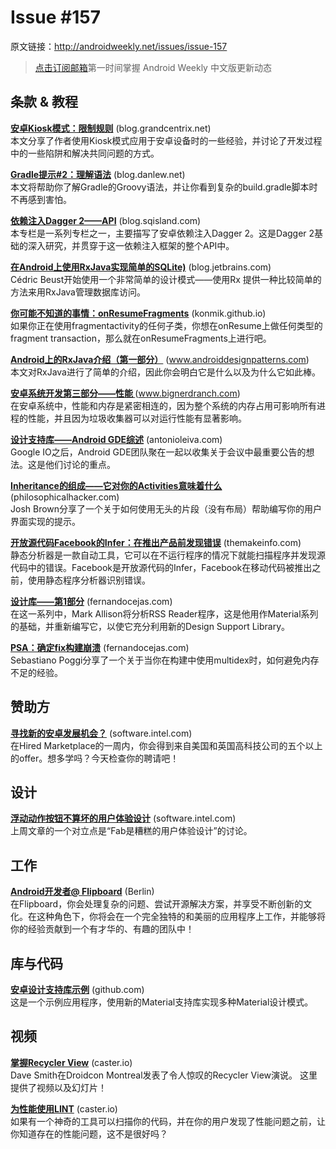 # Issue #157

>
原文链接：<http://androidweekly.net/issues/issue-157>

> [点击订阅邮箱](http://tinyletter.com/androidweeklycn)第一时间掌握 Android Weekly 中文版更新动态

## 条款 & 教程

**[安卓Kiosk模式：限制规则](http://cases.azoft.com/android-kiosk-mode-rules-restrictions/)** (blog.grandcentrix.net)  
本文分享了作者使用Kiosk模式应用于安卓设备时的一些经验，并讨论了开发过程中的一些陷阱和解决共同问题的方式。

**[Gradle提示#2：理解语法](http://trickyandroid.com/gradle-tip-2-understanding-syntax/)** (blog.danlew.net)   
本文将帮助你了解Gradle的Groovy语法，并让你看到复杂的build.gradle脚本时不再感到害怕。

**[依赖注入Dagger 2——API](http://frogermcs.github.io/dependency-injection-with-dagger-2-the-api/)** (blog.sqisland.com)   
本专栏是一系列专栏之一，主要描写了安卓依赖注入Dagger 2。这是Dagger 2基础的深入研究，并贯穿于这一依赖注入框架的整个API中。

**[在Android上使用RxJava实现简单的SQLite)](http://beust.com/weblog/2015/06/01/easy-sqlite-on-android-with-rxjava/)** (blog.jetbrains.com)   
Cédric Beust开始使用一个非常简单的设计模式——使用Rx 提供一种比较简单的方法来用RxJava管理数据库访问。
  
**[你可能不知道的事情：onResumeFragments](http://www.randomlytyping.com/blog/2015/6/5/things-you-may-not-know-about-onresumefragments)** (konmik.github.io)   
如果你正在使用fragmentactivity的任何子类，你想在onResume上做任何类型的fragment transaction，那么就在onResumeFragments上进行吧。

**[Android上的RxJava介绍（第一部分）](http://www.philosophicalhacker.com/2015/06/12/an-introduction-to-rxjava-for-android/)** (www.androiddesignpatterns.com)   
本文对RxJava进行了简单的介绍，因此你会明白它是什么以及为什么它如此棒。
 
**[安卓系统开发第三部分——性能 ](https://medium.com/google-developers/developing-for-android-iii-2efc140167fd)** (www.bignerdranch.com)   
在安卓系统中，性能和内存是紧密相连的，因为整个系统的内存占用可影响所有进程的性能，并且因为垃圾收集器可以对运行性能有显著影响。
 
**[设计支持库——Android GDE综述](https://plus.google.com/+MichaelWolfson/posts/9HPGatnbtE4)** (antonioleiva.com)   
Google IO之后，Android GDE团队聚在一起以收集关于会议中最重要公告的想法。这是他们讨论的重点。
 
**[Inheritance的组成——它对你的Activities意味着什么](https://plus.google.com/+JoshBrown42/posts/FzNghPbKk2s)** (philosophicalhacker.com)   
Josh Brown分享了一个关于如何使用无头的片段（没有布局）帮助编写你的用户界面实现的提示。
 
**[开放源代码Facebook的Infer：在推出产品前发现错误](https://code.facebook.com/posts/1648953042007882)** (themakeinfo.com)   
静态分析器是一款自动工具，它可以在不运行程序的情况下就能扫描程序并发现源代码中的错误。Facebook是开放源代码的Infer，Facebook在移动代码被推出之前，使用静态程序分析器识别错误。
 
**[设计库——第1部分](https://blog.stylingandroid.com/design-library-part-1/)** (fernandocejas.com)   
在这一系列中，Mark Allison将分析RSS Reader程序，这是他用作Material系列的基础，并重新编写它，以使它充分利用新的Design Support Library。

**[PSA：确定fix构建崩溃](https://medium.com/sebs-top-tips/psa-fix-multidex-build-crashes-ae2b81bcf711)** (fernandocejas.com)   
Sebastiano Poggi分享了一个关于当你在构建中使用multidex时，如何避免内存不足的经验。

## 赞助方

**[寻找新的安卓发展机会？](https://hired.com/?utm_source=newsletters&utm_medium=androidweekly&utm_campaign=n-q2_15-androidweeklyspons)** (software.intel.com)   
在Hired Marketplace的一周内，你会得到来自美国和英国高科技公司的五个以上的offer。想多学吗？今天检查你的聘请吧！


## 设计

**[浮动动作按钮不算坏的用户体验设计](https://plus.google.com/+FaizM/posts/Qoa3uNCjx3i)** (software.intel.com)   
上周文章的一个对立点是“Fab是糟糕的用户体验设计”的讨论。

## 工作

**[Android开发者@ Flipboard](http://hire.jobvite.com/CompanyJobs/Careers.aspx?nl=1&k=Job&j=osoZ0fwz&s=AndroidWeekly)** (Berlin)   
在Flipboard，你会处理复杂的问题、尝试开源解决方案，并享受不断创新的文化。在这种角色下，你将会在一个完全独特的和美丽的应用程序上工作，并能够将你的经验贡献到一个有才华的、有趣的团队中！

## 库与代码

**[安卓设计支持库示例](https://github.com/swissonid/android-design-support-lib-sample)** (github.com)   
这是一个示例应用程序，使用新的Material支持库实现多种Material设计模式。

## 视频 

**[掌握Recycler View](https://www.youtube.com/watch?v=-C5I1DAviJ8)** (caster.io)    
Dave Smith在Droidcon Montreal发表了令人惊叹的Recycler View演说。 这里提供了视频以及幻灯片！

**[为性能使用LINT](https://www.youtube.com/watch?v=Z_huaXCsYyw&index=9&list=PLOU2XLYxmsIJDPXCTt5TLDu67271PruEk&linkId=14809723)** (caster.io)    
如果有一个神奇的工具可以扫描你的代码，并在你的用户发现了性能问题之前，让你知道存在的性能问题，这不是很好吗？